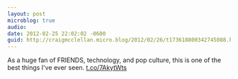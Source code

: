 ```yaml
---
layout: post
microblog: true
audio: 
date: 2012-02-25 22:02:02 -0600
guid: http://craigmcclellan.micro.blog/2012/02/26/t173618800342745088.html
---
```

As a huge fan of FRIENDS, technology, and pop culture, this is one of the best things I've ever seen. [t.co/7AkytWts](http://t.co/7AkytWts)
